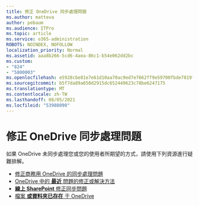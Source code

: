 ```yaml
---
title: 修正 OneDrive 同步處理問題
ms.author: matteva
author: pebaum
ms.audience: ITPro
ms.topic: article
ms.service: o365-administration
ROBOTS: NOINDEX, NOFOLLOW
localization_priority: Normal
ms.assetid: aaa8b266-5cd6-4aea-86c1-b54e062dd2bc
ms.custom:
- "824"
- "5800003"
ms.openlocfilehash: e5928cbe81e7e61d10aa70ac9ed7e7662ff9e59700fbde7819f707a1f4b5325d
ms.sourcegitcommit: b5f7da89a650d2915dc652449623c78be6247175
ms.translationtype: MT
ms.contentlocale: zh-TW
ms.lasthandoff: 08/05/2021
ms.locfileid: "53988090"
---
```

# <a name="fix-onedrive-sync-problems"></a>修正 OneDrive 同步處理問題

如果 OneDrive 未同步處理您或您的使用者所期望的方式，請使用下列資源進行疑難排解。

- [修正商務用 OneDrive 的同步處理問題](https://support.microsoft.com/office/207e983e-146d-404c-a994-672ef29e1f90)
- [OneDrive 中的 **最近** 問題的修正或解決方法](https://support.office.com/article/36110213-f3f6-490d-8cb7-3833539def0b)
- [**線上 SharePoint** 修正同步問題](https://support.office.com/article/207e983e-146d-404c-a994-672ef29e1f90)
- [檔案 **或資料夾已存在** 于 OneDrive](https://support.microsoft.com/office/7b8044ad-438d-41db-bbbf-4f66b8890408)
